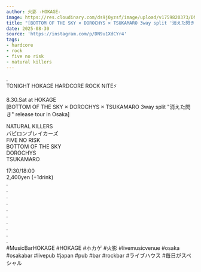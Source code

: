 ```yaml
---
author: 火影 -HOKAGE-
image: https://res.cloudinary.com/ds9j0yzsf/image/upload/v1759820373/DN9u1XdCYr4.jpg
title: "[BOTTOM OF THE SKY × DOROCHYS × TSUKAMARO 3way split '消えた閃き' release tour in Osaka]"
date: 2025-08-30
source: 'https://instagram.com/p/DN9u1XdCYr4'
tags:
- hardcore
- rock
- five no risk
- natural killers
---
```

.<br>
TONIGHT HOKAGE HARDCORE  ROCK NITE⚡️

8.30.Sat at HOKAGE<br>
[BOTTOM OF THE SKY × DOROCHYS × TSUKAMARO 3way split "消えた閃き" release tour in Osaka]

NATURAL KILLERS<br>
バビロンブレイカーズ<br>
FIVE NO RISK<br>
BOTTOM OF THE SKY<br>
DOROCHYS<br>
TSUKAMARO

17:30/18:00<br>
2,400yen (+1drink)<br>
.<br>
.<br>
.<br>
.<br>
.<br>
.<br>
.<br>
.<br>
.<br>
.<br>
#MusicBarHOKAGE #HOKAGE #ホカゲ #火影 #livemusicvenue #osaka #osakabar #livepub #japan #pub #bar #rockbar #ライブハウス #毎日がスペシャル
